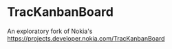 TracKanbanBoard
===============

An exploratory fork of Nokia's https://projects.developer.nokia.com/TracKanbanBoard
